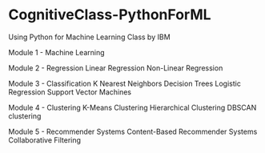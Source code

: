 # CognitiveClass-PythonForML
Using Python for Machine Learning Class by IBM

Module 1 - Machine Learning

Module 2 - Regression 
  Linear Regression
  Non-Linear Regression

Module 3 - Classification 
  K Nearest Neighbors
  Decision Trees
  Logistic Regression
  Support Vector Machines

Module 4 - Clustering 
  K-Means Clustering
  Hierarchical Clustering
  DBSCAN clustering

Module 5 - Recommender Systems
  Content-Based Recommender Systems
  Collaborative Filtering
